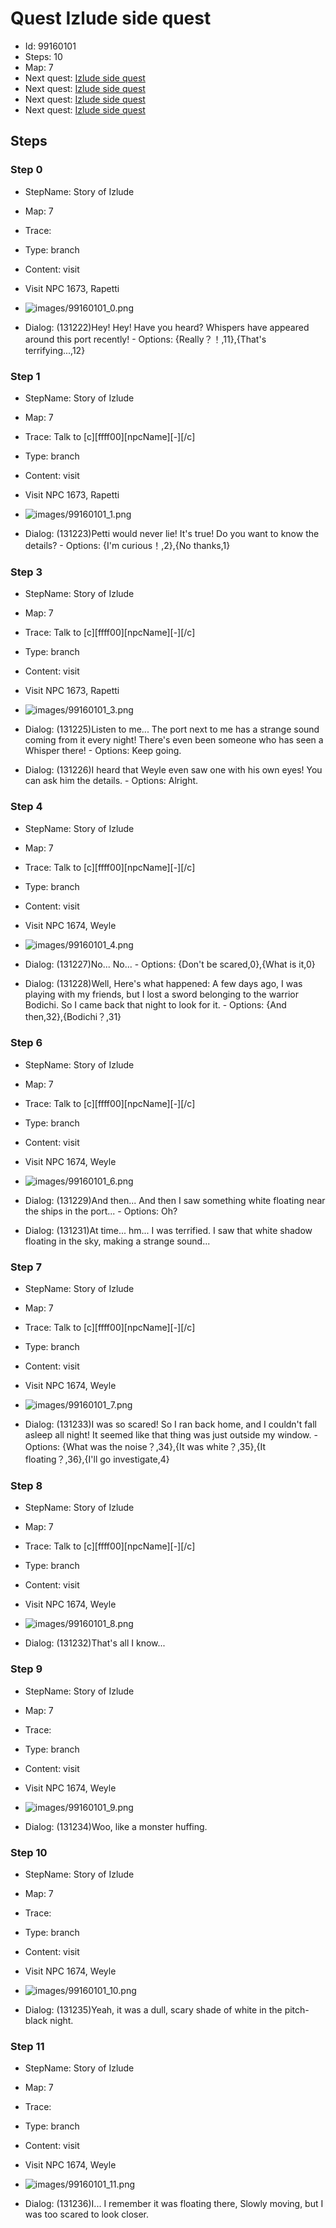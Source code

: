 # Quest Izlude side quest

- Id: 99160101
- Steps: 10
- Map: 7
- Next quest: [Izlude side quest](99160102.md)
- Next quest: [Izlude side quest](99160103.md)
- Next quest: [Izlude side quest](99160104.md)
- Next quest: [Izlude side quest](99160105.md)

## Steps

### Step 0
- StepName:  Story of Izlude
- Map:  7
- Trace:  
- Type:  branch
- Content:  visit
- Visit NPC 1673, Rapetti

- ![images/99160101_0.png](images/99160101_0.png)
- Dialog: (131222)Hey! Hey! Have you heard? Whispers have appeared around this port recently! - Options: {Really？！,11},{That's terrifying...,12}


### Step 1
- StepName:  Story of Izlude
- Map:  7
- Trace:  Talk to [c][ffff00][npcName][-][/c]
- Type:  branch
- Content:  visit
- Visit NPC 1673, Rapetti

- ![images/99160101_1.png](images/99160101_1.png)
- Dialog: (131223)Petti would never lie! It's true! Do you want to know the details?  - Options: {I'm curious！,2},{No thanks,1}


### Step 3
- StepName:  Story of Izlude
- Map:  7
- Trace:  Talk to [c][ffff00][npcName][-][/c]
- Type:  branch
- Content:  visit
- Visit NPC 1673, Rapetti

- ![images/99160101_3.png](images/99160101_3.png)
- Dialog: (131225)Listen to me... The port next to me has a strange sound coming from it every night! There's even been someone who has seen a Whisper there! - Options: Keep going. 
- Dialog: (131226)I heard that Weyle even saw one with his own eyes! You can ask him the details. - Options: Alright.


### Step 4
- StepName:  Story of Izlude
- Map:  7
- Trace:  Talk to [c][ffff00][npcName][-][/c]
- Type:  branch
- Content:  visit
- Visit NPC 1674, Weyle

- ![images/99160101_4.png](images/99160101_4.png)
- Dialog: (131227)No... No... - Options: {Don't be scared,0},{What is it,0}
- Dialog: (131228)Well, Here's what happened: A few days ago, I was playing with my friends, but I lost a sword belonging to the warrior Bodichi. So I came back that night to look for it.  - Options: {And then,32},{Bodichi？,31}


### Step 6
- StepName:  Story of Izlude
- Map:  7
- Trace:  Talk to [c][ffff00][npcName][-][/c]
- Type:  branch
- Content:  visit
- Visit NPC 1674, Weyle

- ![images/99160101_6.png](images/99160101_6.png)
- Dialog: (131229)And then... And then I saw something white floating near the ships in the port... - Options: Oh?
- Dialog: (131231)At time... hm... I was terrified. I saw that white shadow floating in the sky, making a strange sound...


### Step 7
- StepName:  Story of Izlude
- Map:  7
- Trace:  Talk to [c][ffff00][npcName][-][/c]
- Type:  branch
- Content:  visit
- Visit NPC 1674, Weyle

- ![images/99160101_7.png](images/99160101_7.png)
- Dialog: (131233)I was so scared! So I ran back home, and I couldn't fall asleep all night! It seemed like that thing was just outside my window. - Options: {What was the noise？,34},{It was white？,35},{It floating？,36},{I'll go investigate,4}


### Step 8
- StepName:  Story of Izlude
- Map:  7
- Trace:  Talk to [c][ffff00][npcName][-][/c]
- Type:  branch
- Content:  visit
- Visit NPC 1674, Weyle

- ![images/99160101_8.png](images/99160101_8.png)
- Dialog: (131232)That's all I know...


### Step 9
- StepName:  Story of Izlude
- Map:  7
- Trace:  
- Type:  branch
- Content:  visit
- Visit NPC 1674, Weyle

- ![images/99160101_9.png](images/99160101_9.png)
- Dialog: (131234)Woo, like a monster huffing. 


### Step 10
- StepName:  Story of Izlude
- Map:  7
- Trace:  
- Type:  branch
- Content:  visit
- Visit NPC 1674, Weyle

- ![images/99160101_10.png](images/99160101_10.png)
- Dialog: (131235)Yeah, it was a dull, scary shade of white in the pitch-black night.


### Step 11
- StepName:  Story of Izlude
- Map:  7
- Trace:  
- Type:  branch
- Content:  visit
- Visit NPC 1674, Weyle

- ![images/99160101_11.png](images/99160101_11.png)
- Dialog: (131236)I... I remember it was floating there, Slowly moving, but I was too scared to look closer.


